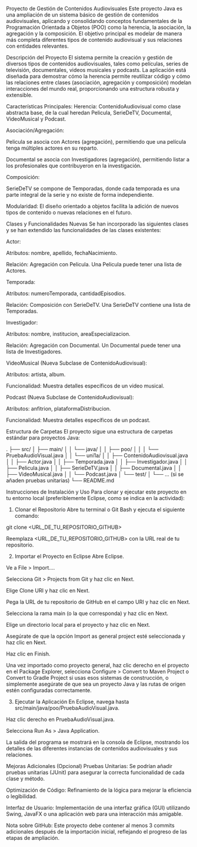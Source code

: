 Proyecto de Gestión de Contenidos Audiovisuales
Este proyecto Java es una ampliación de un sistema básico de gestión de contenidos audiovisuales, aplicando y consolidando conceptos fundamentales de la Programación Orientada a Objetos (POO) como la herencia, la asociación, la agregación y la composición. El objetivo principal es modelar de manera más completa diferentes tipos de contenido audiovisual y sus relaciones con entidades relevantes.

Descripción del Proyecto
El sistema permite la creación y gestión de diversos tipos de contenidos audiovisuales, tales como películas, series de televisión, documentales, videos musicales y podcasts. La aplicación está diseñada para demostrar cómo la herencia permite reutilizar código y cómo las relaciones entre clases (asociación, agregación y composición) modelan interacciones del mundo real, proporcionando una estructura robusta y extensible.

Características Principales:
Herencia: ContenidoAudiovisual como clase abstracta base, de la cual heredan Pelicula, SerieDeTV, Documental, VideoMusical y Podcast.

Asociación/Agregación:

Pelicula se asocia con Actores (agregación), permitiendo que una película tenga múltiples actores en su reparto.

Documental se asocia con Investigadores (agregación), permitiendo listar a los profesionales que contribuyeron en la investigación.

Composición:

SerieDeTV se compone de Temporadas, donde cada temporada es una parte integral de la serie y no existe de forma independiente.

Modularidad: El diseño orientado a objetos facilita la adición de nuevos tipos de contenido o nuevas relaciones en el futuro.

Clases y Funcionalidades Nuevas
Se han incorporado las siguientes clases y se han extendido las funcionalidades de las clases existentes:

Actor:

Atributos: nombre, apellido, fechaNacimiento.

Relación: Agregación con Pelicula. Una Pelicula puede tener una lista de Actores.

Temporada:

Atributos: numeroTemporada, cantidadEpisodios.

Relación: Composición con SerieDeTV. Una SerieDeTV contiene una lista de Temporadas.

Investigador:

Atributos: nombre, institucion, areaEspecializacion.

Relación: Agregación con Documental. Un Documental puede tener una lista de Investigadores.

VideoMusical (Nueva Subclase de ContenidoAudiovisual):

Atributos: artista, album.

Funcionalidad: Muestra detalles específicos de un video musical.

Podcast (Nueva Subclase de ContenidoAudiovisual):

Atributos: anfitrion, plataformaDistribucion.

Funcionalidad: Muestra detalles específicos de un podcast.

Estructura de Carpetas
El proyecto sigue una estructura de carpetas estándar para proyectos Java:

.
├── src/
│   ├── main/
│   │   └── java/
│   │       ├── poo/
│   │       │   └── PruebaAudioVisual.java
│   │       └── uni1a/
│   │           ├── ContenidoAudiovisual.java
│   │           ├── Actor.java
│   │           ├── Temporada.java
│   │           ├── Investigador.java
│   │           ├── Pelicula.java
│   │           ├── SerieDeTV.java
│   │           ├── Documental.java
│   │           ├── VideoMusical.java
│   │           └── Podcast.java
│   └── test/
│       └── ... (si se añaden pruebas unitarias)
└── README.md

Instrucciones de Instalación y Uso
Para clonar y ejecutar este proyecto en tu entorno local (preferiblemente Eclipse, como se indica en la actividad):

1. Clonar el Repositorio
Abre tu terminal o Git Bash y ejecuta el siguiente comando:

git clone <URL_DE_TU_REPOSITORIO_GITHUB>

Reemplaza <URL_DE_TU_REPOSITORIO_GITHUB> con la URL real de tu repositorio.

2. Importar el Proyecto en Eclipse
Abre Eclipse.

Ve a File > Import....

Selecciona Git > Projects from Git y haz clic en Next.

Elige Clone URI y haz clic en Next.

Pega la URL de tu repositorio de GitHub en el campo URI y haz clic en Next.

Selecciona la rama main (o la que corresponda) y haz clic en Next.

Elige un directorio local para el proyecto y haz clic en Next.

Asegúrate de que la opción Import as general project esté seleccionada y haz clic en Next.

Haz clic en Finish.

Una vez importado como proyecto general, haz clic derecho en el proyecto en el Package Explorer, selecciona Configure > Convert to Maven Project o Convert to Gradle Project si usas esos sistemas de construcción, o simplemente asegúrate de que sea un proyecto Java y las rutas de origen estén configuradas correctamente.

3. Ejecutar la Aplicación
En Eclipse, navega hasta src/main/java/poo/PruebaAudioVisual.java.

Haz clic derecho en PruebaAudioVisual.java.

Selecciona Run As > Java Application.

La salida del programa se mostrará en la consola de Eclipse, mostrando los detalles de las diferentes instancias de contenidos audiovisuales y sus relaciones.

Mejoras Adicionales (Opcional)
Pruebas Unitarias: Se podrían añadir pruebas unitarias (JUnit) para asegurar la correcta funcionalidad de cada clase y método.

Optimización de Código: Refinamiento de la lógica para mejorar la eficiencia o legibilidad.

Interfaz de Usuario: Implementación de una interfaz gráfica (GUI) utilizando Swing, JavaFX o una aplicación web para una interacción más amigable.

Nota sobre GitHub:
Este proyecto debe contener al menos 3 commits adicionales después de la importación inicial, reflejando el progreso de las etapas de ampliación.